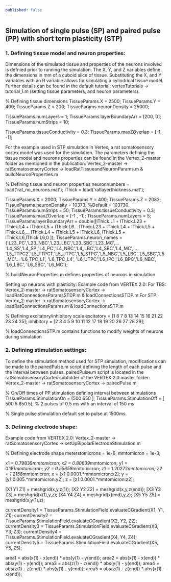 ```yaml
---
published: false
---
```

## Simulation of single pulse (SP) and paired pulse (PP) with short term plasticity (STP)

### 1. Defining tissue model and neuron properties:
Dimensions of the simulated tissue and properties of the neurons involved is defnied prior to running the simulation. The X, Y, and Z variables define the dimensions in mm of a cuboid slice of tissue. Substituting the X, and Y variables with an R variable allows for simulating a cylindrical tissue model. Further details can be found in the default tutorial:
vertexTutorials → tutorial_1.m (setting tissue parameters, and neuron parameters).

% Defining tissue dimensions
TissueParams.X = 2500;
TissueParams.Y = 400;
TissueParams.Z = 200;
TissueParams.neuronDensity = 25000;

TissueParams.numLayers = 1;
TissueParams.layerBoundaryArr = [200, 0];
TissueParams.numStrips = 10;

TissueParams.tissueConductivity = 0.3;
TissueParams.maxZOverlap = [-1, -1];

For the example used in STP simulation in Vertex, a rat somatosensory cortex model was used for the simulation. The parameters defining the tissue model and neurons properties can be found in the Vertex_2-master folder as mentioned in the publication:
Vertex_2-master → ratSomatosensoryCortex → loadRatTissueandNeuronParams.m & buildNeuronProperties.m

% Defining tissue and neuron properties
neuronnumbers = load('rat_no_neurons.mat');
lThick = load('ratlayerthickness.mat');
 
TissueParams.X = 2000;
TissueParams.Y = 400;
TissueParams.Z = 2082;
TissueParams.neuronDensity = 10373; %Default = 103730.
TissueParams.numStrips = 50;
TissueParams.tissueConductivity = 0.3;
TissueParams.maxZOverlap = [-1 , -1];
TissueParams.numLayers = 5;
TissueParams.layerBoundaryArr = double([lThick.L1 + lThick.L23 + lThick.L4 + lThick.L5 + lThick.L6...
    lThick.L23 + lThick.L4 + lThick.L5 + lThick.L6,...
    lThick.L4 + lThick.L5 + lThick.L6, lThick.L5 + lThick.L6,lThick.L6,0 ]);
TissueParams.neuron_names = {'L23_PC','L23_NBC','L23_LBC','L23_SBC','L23_MC',...
    'L4_SS','L4_SP','L4_PC','L4_NBC','L4_LBC','L4_SBC','L4_MC',...
    'L5_TTPC2','L5_TTPC1','L5_UTPC','L5_STPC','L5_NBC','L5_LBC','L5_SBC','L5_MC'...
    'L6_TPC_L1', 'L6_TPC_L4', 'L6_UTPC','L6_IPC','L6_BPC','L6_NBC', 'L6_LBC', 'L6_SBC', 'L6_MC'};

% buildNeuronProperties.m defines properties of neurons in simulation

Setting up neurons with plasticity:
Example code from VERTEX 2.0:
For TBS:
Vertex_2-master → ratSomatosensoryCortex → loadRatConnectionsParamsSTDP.m & loadConnectionsSTDP.m
For STP:
Vertex_2-master → ratSomatosensoryCortex → loadRatConnectionsParams.m & loadConnectionsSTP.m

% Defining excitatory/inhibitory scale
excitatory = [1 6 7 8 13 14 15 16 21 22 23 24 25];
inhibitory = [2 3 4 5 9 10 11 12 17 18 19 20 26 27 28 29];

% loadConnectionsSTP.m contains functions to modify weights of neurons during simulation

### 2. Defining stimulation settings:
To define the stimulation method used for STP simulation, modifications can be made to the pairedPulse.m script defining the length of each pulse and the interval between pulses. pairedPulse.m script is located in the ratSomatosensoryCortex subfolder of the VERTEX 2.0 master folder:
Vertex_2-master → ratSomatosensoryCortex → pairedPulse.m

% On/Off times of PP stimulation defining interval between stimulations
TissueParams.StimulationOn = [500 650 ]; 
TissueParams.StimulationOff = [ 500.5 650.5];
% 2 pulses of 0.5 ms with an interval of 150 ms

% Single pulse stimulation default set to pulse at 1500ms.

### 3. Defining electrode shape:
Example code from VERTEX 2.0:
Vertex_2-master → ratSomatosensoryCortex → setUpBipolarElectrodeStimulation.m

% Defining electrode shape 
meterstomicrons = 1e-6;
mmtomicron = 1e-3;
 
x1 = 0.79839*mmtomicron;
x2 = 0.80639*mmtomicron;
y1 = 0.181*mmtomicron;
y2 = 0.55658*mmtomicron;
z1 = 1.20272*mmtomicron;
z2 = 1.2158*mmtomicron;
x = [x1:0.0001.*mmtomicron:x2];
y = [y1:0.005.*mmtomicron:y2];
z = [z1:0.0001.*mmtomicron:z2];
 
 
[X1 Y1 Z1] = meshgrid(x,y,z(1));
[X2 Y2 Z2] = meshgrid(x,y,z(end));
[X3 Y3 Z3] = meshgrid(x(1),y,z);
[X4 Y4 Z4] = meshgrid(x(end),y,z);
[X5 Y5 Z5] = meshgrid(x,y(1),z);
 
 
currentDensity1 = TissueParams.StimulationField.evaluateCGradient(X1, Y1, Z1);
currentDensity2 = TissueParams.StimulationField.evaluateCGradient(X2, Y2, Z2);
currentDensity3 = TissueParams.StimulationField.evaluateCGradient(X3, Y3, Z3);
currentDensity4 = TissueParams.StimulationField.evaluateCGradient(X4, Y4, Z4);
currentDensity5 = TissueParams.StimulationField.evaluateCGradient(X5, Y5, Z5);
 
area1 = abs(x(1) - x(end)) * abs(y(1) - y(end));
area2 = abs(x(1) - x(end)) * abs(y(1) - y(end));
area3 = abs(z(1) - z(end)) * abs(y(1) - y(end));
area4 = abs(z(1) - z(end)) * abs(y(1) - y(end));
area5 = abs(z(1) - z(end)) * abs(x(1) - x(end));

